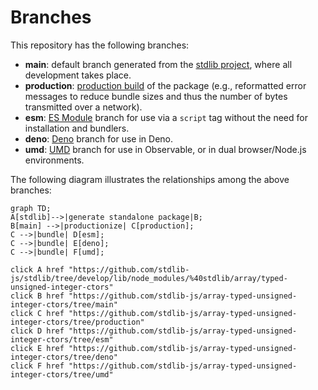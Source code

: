<!--

@license Apache-2.0

Copyright (c) 2022 The Stdlib Authors.

Licensed under the Apache License, Version 2.0 (the "License");
you may not use this file except in compliance with the License.
You may obtain a copy of the License at

    http://www.apache.org/licenses/LICENSE-2.0

Unless required by applicable law or agreed to in writing, software
distributed under the License is distributed on an "AS IS" BASIS,
WITHOUT WARRANTIES OR CONDITIONS OF ANY KIND, either express or implied.
See the License for the specific language governing permissions and
limitations under the License.

-->

# Branches

This repository has the following branches:

-   **main**: default branch generated from the [stdlib project][stdlib-url], where all development takes place.
-   **production**: [production build][production-url] of the package (e.g., reformatted error messages to reduce bundle sizes and thus the number of bytes transmitted over a network).
-   **esm**: [ES Module][esm-url] branch for use via a `script` tag without the need for installation and bundlers.
-   **deno**: [Deno][deno-url] branch for use in Deno.
-   **umd**: [UMD][umd-url] branch for use in Observable, or in dual browser/Node.js environments.

The following diagram illustrates the relationships among the above branches:

```mermaid
graph TD;
A[stdlib]-->|generate standalone package|B;
B[main] -->|productionize| C[production];
C -->|bundle| D[esm];
C -->|bundle| E[deno];
C -->|bundle| F[umd];

click A href "https://github.com/stdlib-js/stdlib/tree/develop/lib/node_modules/%40stdlib/array/typed-unsigned-integer-ctors"
click B href "https://github.com/stdlib-js/array-typed-unsigned-integer-ctors/tree/main"
click C href "https://github.com/stdlib-js/array-typed-unsigned-integer-ctors/tree/production"
click D href "https://github.com/stdlib-js/array-typed-unsigned-integer-ctors/tree/esm"
click E href "https://github.com/stdlib-js/array-typed-unsigned-integer-ctors/tree/deno"
click F href "https://github.com/stdlib-js/array-typed-unsigned-integer-ctors/tree/umd"
```

[stdlib-url]: https://github.com/stdlib-js/stdlib/tree/develop/lib/node_modules/%40stdlib/array/typed-unsigned-integer-ctors
[production-url]: https://github.com/stdlib-js/array-typed-unsigned-integer-ctors/tree/production
[deno-url]: https://github.com/stdlib-js/array-typed-unsigned-integer-ctors/tree/deno
[umd-url]: https://github.com/stdlib-js/array-typed-unsigned-integer-ctors/tree/umd
[esm-url]: https://github.com/stdlib-js/array-typed-unsigned-integer-ctors/tree/esm
